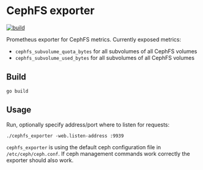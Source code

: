 # CephFS exporter

[![build](https://github.com/dankeder/prometheus-cephfs-exporter/actions/workflows/build.yaml/badge.svg)](https://github.com/dankeder/prometheus-cephfs-exporter/actions/workflows/build.yaml)

Prometheus exporter for CephFS metrics. Currently exposed metrics:

- `cephfs_subvolume_quota_bytes` for all subvolumes of all CephFS volumes
- `cephfs_subvolume_used_bytes` for all subvolumes of all CephFS volumes


## Build

```
go build
```


## Usage

Run, optionally specify address/port where to listen for requests:

```
./cephfs_exporter -web.listen-address :9939
```

`cephfs_exporter` is using the default ceph configuration file in
`/etc/ceph/ceph.conf`. If ceph management commands work correctly the exporter
should also work.
